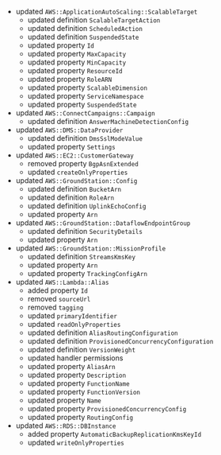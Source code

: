 - updated `AWS::ApplicationAutoScaling::ScalableTarget`
  - updated definition `ScalableTargetAction`
  - updated definition `ScheduledAction`
  - updated definition `SuspendedState`
  - updated property `Id`
  - updated property `MaxCapacity`
  - updated property `MinCapacity`
  - updated property `ResourceId`
  - updated property `RoleARN`
  - updated property `ScalableDimension`
  - updated property `ServiceNamespace`
  - updated property `SuspendedState`
- updated `AWS::ConnectCampaigns::Campaign`
  - updated definition `AnswerMachineDetectionConfig`
- updated `AWS::DMS::DataProvider`
  - updated definition `DmsSslModeValue`
  - updated property `Settings`
- updated `AWS::EC2::CustomerGateway`
  - removed property `BgpAsnExtended`
  - updated `createOnlyProperties`
- updated `AWS::GroundStation::Config`
  - updated definition `BucketArn`
  - updated definition `RoleArn`
  - updated definition `UplinkEchoConfig`
  - updated property `Arn`
- updated `AWS::GroundStation::DataflowEndpointGroup`
  - updated definition `SecurityDetails`
  - updated property `Arn`
- updated `AWS::GroundStation::MissionProfile`
  - updated definition `StreamsKmsKey`
  - updated property `Arn`
  - updated property `TrackingConfigArn`
- updated `AWS::Lambda::Alias`
  - added property `Id`
  - removed `sourceUrl`
  - removed `tagging`
  - updated `primaryIdentifier`
  - updated `readOnlyProperties`
  - updated definition `AliasRoutingConfiguration`
  - updated definition `ProvisionedConcurrencyConfiguration`
  - updated definition `VersionWeight`
  - updated handler permissions
  - updated property `AliasArn`
  - updated property `Description`
  - updated property `FunctionName`
  - updated property `FunctionVersion`
  - updated property `Name`
  - updated property `ProvisionedConcurrencyConfig`
  - updated property `RoutingConfig`
- updated `AWS::RDS::DBInstance`
  - added property `AutomaticBackupReplicationKmsKeyId`
  - updated `writeOnlyProperties`
